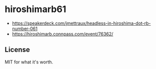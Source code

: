 
# hiroshimarb61

* https://speakerdeck.com/jmettraux/headless-in-hiroshima-dot-rb-number-061
* https://hiroshimarb.connpass.com/event/76362/


## License

MIT for what it's worth.

